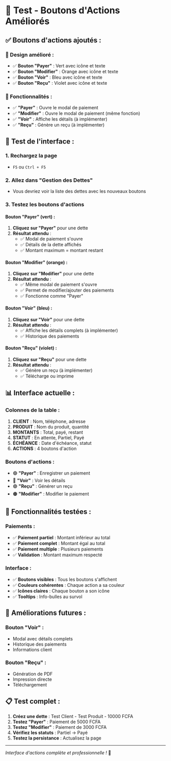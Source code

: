 # 🎯 Test - Boutons d'Actions Améliorés

## ✅ **Boutons d'actions ajoutés :**

### **🎨 Design amélioré :**
- ✅ **Bouton "Payer"** : Vert avec icône et texte
- ✅ **Bouton "Modifier"** : Orange avec icône et texte  
- ✅ **Bouton "Voir"** : Bleu avec icône et texte
- ✅ **Bouton "Reçu"** : Violet avec icône et texte

### **🔧 Fonctionnalités :**
- ✅ **"Payer"** : Ouvre le modal de paiement
- ✅ **"Modifier"** : Ouvre le modal de paiement (même fonction)
- ✅ **"Voir"** : Affiche les détails (à implémenter)
- ✅ **"Reçu"** : Génère un reçu (à implémenter)

## 🧪 **Test de l'interface :**

### **1. Rechargez la page**
- `F5` ou `Ctrl + F5`

### **2. Allez dans "Gestion des Dettes"**
- Vous devriez voir la liste des dettes avec les nouveaux boutons

### **3. Testez les boutons d'actions**

#### **Bouton "Payer" (vert) :**
1. **Cliquez sur "Payer"** pour une dette
2. **Résultat attendu** :
   - ✅ Modal de paiement s'ouvre
   - ✅ Détails de la dette affichés
   - ✅ Montant maximum = montant restant

#### **Bouton "Modifier" (orange) :**
1. **Cliquez sur "Modifier"** pour une dette
2. **Résultat attendu** :
   - ✅ Même modal de paiement s'ouvre
   - ✅ Permet de modifier/ajouter des paiements
   - ✅ Fonctionne comme "Payer"

#### **Bouton "Voir" (bleu) :**
1. **Cliquez sur "Voir"** pour une dette
2. **Résultat attendu** :
   - ✅ Affiche les détails complets (à implémenter)
   - ✅ Historique des paiements

#### **Bouton "Reçu" (violet) :**
1. **Cliquez sur "Reçu"** pour une dette
2. **Résultat attendu** :
   - ✅ Génère un reçu (à implémenter)
   - ✅ Télécharge ou imprime

## 📊 **Interface actuelle :**

### **Colonnes de la table :**
1. **CLIENT** : Nom, téléphone, adresse
2. **PRODUIT** : Nom du produit, quantité
3. **MONTANTS** : Total, payé, restant
4. **STATUT** : En attente, Partiel, Payé
5. **ÉCHÉANCE** : Date d'échéance, statut
6. **ACTIONS** : 4 boutons d'action

### **Boutons d'actions :**
- 🟢 **"Payer"** : Enregistrer un paiement
- 🔵 **"Voir"** : Voir les détails
- 🟣 **"Reçu"** : Générer un reçu
- 🟠 **"Modifier"** : Modifier le paiement

## 🎯 **Fonctionnalités testées :**

### **Paiements :**
- ✅ **Paiement partiel** : Montant inférieur au total
- ✅ **Paiement complet** : Montant égal au total
- ✅ **Paiement multiple** : Plusieurs paiements
- ✅ **Validation** : Montant maximum respecté

### **Interface :**
- ✅ **Boutons visibles** : Tous les boutons s'affichent
- ✅ **Couleurs cohérentes** : Chaque action a sa couleur
- ✅ **Icônes claires** : Chaque bouton a son icône
- ✅ **Tooltips** : Info-bulles au survol

## 🔧 **Améliorations futures :**

### **Bouton "Voir" :**
- Modal avec détails complets
- Historique des paiements
- Informations client

### **Bouton "Reçu" :**
- Génération de PDF
- Impression directe
- Téléchargement

## 📋 **Test complet :**

1. **Créez une dette** : Test Client - Test Produit - 10000 FCFA
2. **Testez "Payer"** : Paiement de 5000 FCFA
3. **Testez "Modifier"** : Paiement de 3000 FCFA
4. **Vérifiez les statuts** : Partiel → Payé
5. **Testez la persistance** : Actualisez la page

---
*Interface d'actions complète et professionnelle !* 🎉
